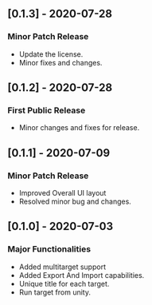 ## [0.1.3] - 2020-07-28
### Minor Patch Release
- Update the license.
- Minor fixes and changes.

## [0.1.2] - 2020-07-28
### First Public Release
- Minor changes and fixes for release.

## [0.1.1] - 2020-07-09
### Minor Patch Release
- Improved Overall UI layout
- Resolved minor bug and changes.

## [0.1.0] - 2020-07-03
### Major Functionalities
- Added multitarget support
- Added Export And Import capabilities.
- Unique title for each target.
- Run target from unity.